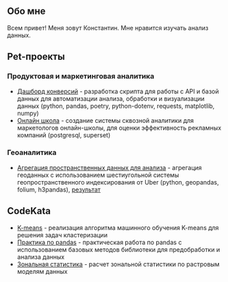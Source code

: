 ## Обо мне
Всем привет! Меня зовут Константин. Мне нравится изучать анализ данных.


## Pet-проекты
### Продуктовая и маркетинговая аналитика
- [Дашборд конверсий][1] - разработка скрипта для работы с API и базой данных для автоматизации анализа, обработки и визуализации данных (python, pandas, poetry, python-dotenv, requests, matplotlib, numpy)
- [Онлайн школа][2] - создание системы сквозной аналитики для маркетологов онлайн-школы, для оценки эффективность рекламных компаний (postgresql, superset)

### Геоаналитика
- [Агрегация пространственных данных для анализа][5] - агрегация геоданных с использованием шестиугольной системы геопространственного индексирования от Uber (python, geopandas, folium, h3pandas), [результат][7]


## CodeKata
- [K-means][3] - реализация алгоритма машинного обучения K-means для решения задач кластеризации
- [Практика по pandas][4] - практическая работа по pandas с использованием базовых методов библиотеки для предобработки и анализа данных
- [Зональная статистика][6] - расчет зональной статистики по растровым моделям данных


[1]: https://github.com/bryzgin/conversion-dashboard
[2]: https://github.com/bryzgin/online-school
[3]: https://github.com/bryzgin/kmeans_ml_model
[4]: https://github.com/bryzgin/pandas_practice
[5]: https://github.com/bryzgin/h3_aggregation
[6]: https://github.com/bryzgin/zonal_stats
[7]: https://bryzgin.github.io/h3_aggregation/
